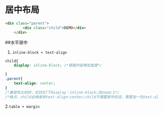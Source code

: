 # 居中布局

```html
<div class="parent">
    	<div class="child">DEMO</div>
	</div>
```


##水平居中

1. ```inline-block + text-align```

```css
child{
	display: inline-block; /*根据内容增加宽度*/

}
.parent{
    text-align: center;
}
/*兼容性比较好，在IE67下display：inline-block;加zoom:1*/
/*缺点，child会继承到text-align:center;child不需要居中的话，需要加一句text-align:left;*/
```
2.```table + margin```

```css

```


